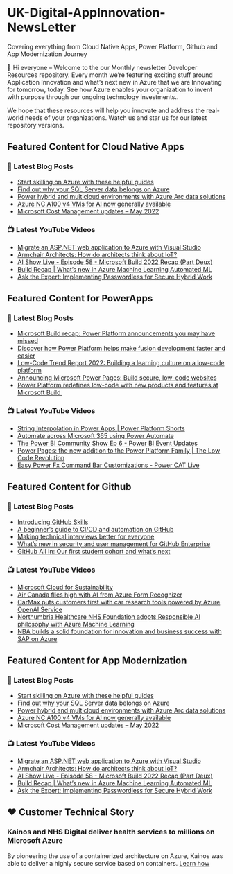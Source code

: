 # UK-Digital-AppInnovation-NewsLetter

Covering everything from Cloud Native Apps, Power Platform, Github and App Modernization Journey

👋 Hi everyone – Welcome to the our Monthly newsletter Developer Resources repository. Every month we’re featuring exciting stuff around Application Innovation and what’s next new in Azure that we are Innovating for tomorrow, today. See how Azure enables your organization to invent with purpose through our ongoing technology investments..


We hope that these resources will help you innovate and address the real-world needs of your organizations. Watch us and star us for our latest repository versions.

## Featured Content for Cloud Native Apps


### 📝 Latest Blog Posts

    
<!-- BLOGCNA:START -->
- [Start skilling on Azure with these helpful guides](https://azure.microsoft.com/blog/start-skilling-on-azure-with-these-helpful-guides/)
- [Find out why your SQL Server data belongs on Azure](https://azure.microsoft.com/blog/find-out-why-your-sql-server-data-belongs-on-azure/)
- [Power hybrid and multicloud environments with Azure Arc data solutions](https://azure.microsoft.com/blog/power-hybrid-and-multicloud-environments-with-azure-arc-data-solutions/)
- [Azure NC A100 v4 VMs for AI now generally available](https://azure.microsoft.com/blog/azure-nc-a100-v4-vms-for-ai-now-generally-available/)
- [Microsoft Cost Management updates – May 2022](https://azure.microsoft.com/blog/microsoft-cost-management-updates-may-2022/)
<!-- BLOGCNA:END -->

### 📺 Latest YouTube Videos

 
<!-- YOUTUBECNA:START -->
- [Migrate an ASP.NET web application to Azure with Visual Studio](https://www.youtube.com/watch?v=oZNvwAIrNtU)
- [Armchair Architects: How do architects think about IoT?](https://www.youtube.com/watch?v=3akBa9mVo-U)
- [AI Show Live - Episode 58 - Microsoft Build 2022 Recap &lpar;Part Deux&rpar;](https://www.youtube.com/watch?v=_1cdsD3tjjk)
- [Build Recap | What’s new in Azure Machine Learning Automated ML](https://www.youtube.com/watch?v=tXrDscVaF4Q)
- [Ask the Expert: Implementing Passwordless for Secure Hybrid Work](https://www.youtube.com/watch?v=fA-JFFuuCjA)
<!-- YOUTUBECNA:END -->

##  Featured Content for PowerApps
### 📝 Latest Blog Posts
<!-- BLOGPOWER:START -->
- [Microsoft Build recap: Power Platform announcements you may have missed](https://cloudblogs.microsoft.com/powerplatform/2022/05/31/microsoft-build-recap-power-platform-announcements-you-may-have-missed/)
- [Discover how Power Platform helps make fusion development faster and easier](https://cloudblogs.microsoft.com/powerplatform/2022/05/25/discover-how-power-platform-helps-make-fusion-development-faster-and-easier/)
- [Low-Code Trend Report 2022: Building a learning culture on a low-code platform](https://cloudblogs.microsoft.com/powerplatform/2022/05/24/low-code-trend-report-2022-building-a-learning-culture-on-a-low-code-platform/)
- [Announcing Microsoft Power Pages: Build secure, low-code websites](https://powerpages.microsoft.com/blog/announcing-microsoft-power-pages-build-secure-low-code-websites/)
- [Power Platform redefines low-code with new products and features at Microsoft Build ](https://cloudblogs.microsoft.com/powerplatform/2022/05/24/power-platform-redefines-low-code-with-new-products-and-features-at-microsoft-build/)
<!-- BLOGPOWER:END -->
 ### 📺 Latest YouTube Videos
    
<!-- YOUTUBEPOWER:START -->
- [String Interpolation in Power Apps | Power Platform Shorts](https://www.youtube.com/watch?v=2Jf52cMiIV4)
- [Automate across Microsoft 365 using Power Automate](https://www.youtube.com/watch?v=cQ54hbkt_DU)
- [The Power BI Community Show Ep 6 - Power BI Event Updates](https://www.youtube.com/watch?v=IrssN8YZEPo)
- [Power Pages: the new addition to the Power Platform Family | The Low Code Revolution](https://www.youtube.com/watch?v=_FVxPhJEgiU)
- [Easy Power Fx Command Bar Customizations - Power CAT Live](https://www.youtube.com/watch?v=4C2b0DDJPhk)
<!-- YOUTUBEPOWER:END -->

##  Featured Content for Github
### 📝 Latest Blog Posts
<!-- BLOGGITHUB:START -->
- [Introducing GitHub Skills](https://github.blog/2022-06-06-introducing-github-skills/)
- [A beginner’s guide to CI/CD and automation on GitHub](https://github.blog/2022-06-03-a-beginners-guide-to-ci-cd-and-automation-on-github/)
- [Making technical interviews better for everyone](https://github.blog/2022-06-03-making-technical-interviews-better-for-everyone/)
- [What&#8217;s new in security and user management for GitHub Enterprise](https://github.blog/2022-06-02-whats-new-in-security-and-user-management-for-github-enterprise/)
- [GitHub All In: Our first student cohort and what’s next](https://github.blog/2022-06-02-github-all-in-our-first-student-cohort-and-whats-next/)
<!-- BLOGGITHUB:END -->
### 📺 Latest YouTube Videos
<!-- YOUTUBEGITHUB:START -->
- [Microsoft Cloud for Sustainability](https://www.youtube.com/watch?v=HDYRb-8HXgE)
- [Air Canada flies high with AI from Azure Form Recognizer](https://www.youtube.com/watch?v=NqyZ_7btL5I)
- [CarMax puts customers first with car research tools powered by Azure OpenAI Service](https://www.youtube.com/watch?v=n4KekgD4DdY)
- [Northumbria Healthcare NHS Foundation adopts Responsible AI philosophy with Azure Machine Learning](https://www.youtube.com/watch?v=LRZHcipcweY)
- [NBA builds a solid foundation for innovation and business success with SAP on Azure](https://www.youtube.com/watch?v=gAa3k3UFFsw)
<!-- YOUTUBEGITHUB:END -->
##  Featured Content for App Modernization
### 📝 Latest Blog Posts
<!-- BLOGAPPMOD:START -->
- [Start skilling on Azure with these helpful guides](https://azure.microsoft.com/blog/start-skilling-on-azure-with-these-helpful-guides/)
- [Find out why your SQL Server data belongs on Azure](https://azure.microsoft.com/blog/find-out-why-your-sql-server-data-belongs-on-azure/)
- [Power hybrid and multicloud environments with Azure Arc data solutions](https://azure.microsoft.com/blog/power-hybrid-and-multicloud-environments-with-azure-arc-data-solutions/)
- [Azure NC A100 v4 VMs for AI now generally available](https://azure.microsoft.com/blog/azure-nc-a100-v4-vms-for-ai-now-generally-available/)
- [Microsoft Cost Management updates – May 2022](https://azure.microsoft.com/blog/microsoft-cost-management-updates-may-2022/)
<!-- BLOGAPPMOD:END -->
### 📺 Latest YouTube Videos
<!-- YOUTUBEAPPMOD:START -->
- [Migrate an ASP.NET web application to Azure with Visual Studio](https://www.youtube.com/watch?v=oZNvwAIrNtU)
- [Armchair Architects: How do architects think about IoT?](https://www.youtube.com/watch?v=3akBa9mVo-U)
- [AI Show Live - Episode 58 - Microsoft Build 2022 Recap &lpar;Part Deux&rpar;](https://www.youtube.com/watch?v=_1cdsD3tjjk)
- [Build Recap | What’s new in Azure Machine Learning Automated ML](https://www.youtube.com/watch?v=tXrDscVaF4Q)
- [Ask the Expert: Implementing Passwordless for Secure Hybrid Work](https://www.youtube.com/watch?v=fA-JFFuuCjA)
<!-- YOUTUBEAPPMOD:END -->


## ♥️ Customer Technical Story 

### Kainos and NHS Digital deliver health services to millions on Microsoft Azure

By pioneering the use of a containerized architecture on Azure, Kainos was able to deliver a highly secure service based on containers. [Learn how](https://customers.microsoft.com/en-us/story/1368348549535774520-kainos-and-nhs-digital-deliver-health-services-to-millions-on-microsoft-azure)

